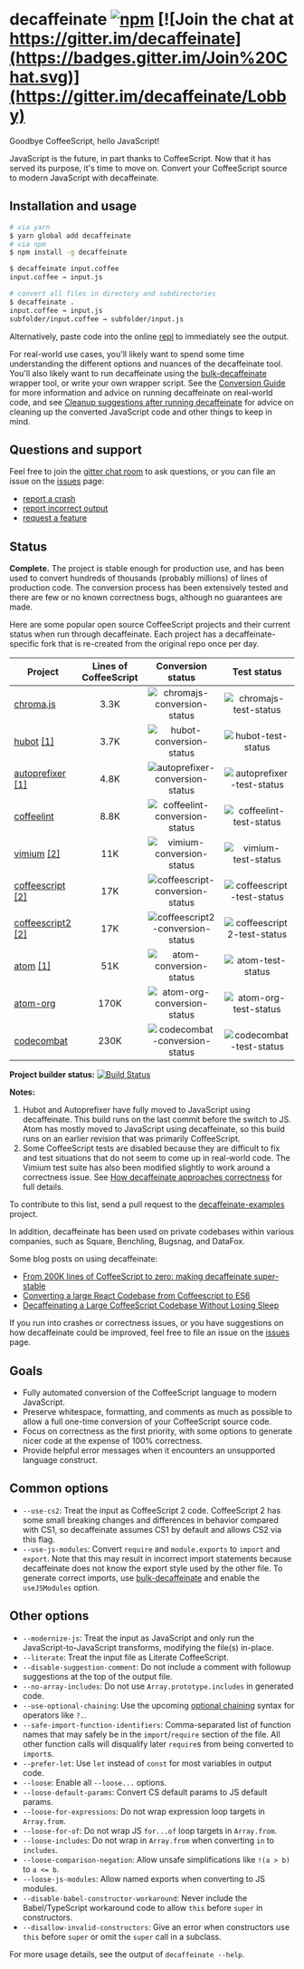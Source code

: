 # decaffeinate [![npm](https://img.shields.io/npm/v/decaffeinate.svg)](https://www.npmjs.com/package/decaffeinate) [![Join the chat at https://gitter.im/decaffeinate](https://badges.gitter.im/Join%20Chat.svg)](https://gitter.im/decaffeinate/Lobby)

Goodbye CoffeeScript, hello JavaScript!

JavaScript is the future, in part thanks to CoffeeScript. Now that it has served
its purpose, it's time to move on. Convert your CoffeeScript source to modern
JavaScript with decaffeinate.

## Installation and usage

```sh
# via yarn
$ yarn global add decaffeinate
# via npm
$ npm install -g decaffeinate

$ decaffeinate input.coffee
input.coffee → input.js

# convert all files in directory and subdirectories
$ decaffeinate .
input.coffee → input.js
subfolder/input.coffee → subfolder/input.js
```

Alternatively, paste code into the online [repl] to immediately see the output.

For real-world use cases, you'll likely want to spend some time understanding
the different options and nuances of the decaffeinate tool. You'll also likely
want to run decaffeinate using the [bulk-decaffeinate] wrapper tool, or write
your own wrapper script. See the [Conversion Guide][conversion-guide] for more
information and advice on running decaffeinate on real-world code, and see
[Cleanup suggestions after running decaffeinate][suggestions] for advice on
cleaning up the converted JavaScript code and other things to keep in mind.

## Questions and support

Feel free to join the [gitter chat room](https://gitter.im/decaffeinate/Lobby)
to ask questions, or you can file an issue on the [issues] page:

- [report a crash][crash-issue]
- [report incorrect output][wrong-issue]
- [request a feature][feature-issue]

## Status

**Complete.** The project is stable enough for production use, and has been used
to convert hundreds of thousands (probably millions) of lines of production
code. The conversion process has been extensively tested and there are few or no
known correctness bugs, although no guarantees are made.

Here are some popular open source CoffeeScript projects and their current status
when run through decaffeinate. Each project has a decaffeinate-specific fork
that is re-created from the original repo once per day.

| Project                                                   | Lines of CoffeeScript |         Conversion status          |         Test status          |
| --------------------------------------------------------- | :-------------------: | :--------------------------------: | :--------------------------: |
| [chroma.js]                                               |         3.3K          |   ![chromajs-conversion-status]    |   ![chromajs-test-status]    |
| [hubot][hubot] [\[1\]](#converted-note)                   |         3.7K          |     ![hubot-conversion-status]     |     ![hubot-test-status]     |
| [autoprefixer][autoprefixer] [\[1\]](#converted-note)     |         4.8K          | ![autoprefixer-conversion-status]  | ![autoprefixer-test-status]  |
| [coffeelint]                                              |         8.8K          |  ![coffeelint-conversion-status]   |  ![coffeelint-test-status]   |
| [vimium][vimium] [\[2\]](#correctness-note)               |          11K          |    ![vimium-conversion-status]     |    ![vimium-test-status]     |
| [coffeescript][coffeescript] [\[2\]](#correctness-note)   |          17K          | ![coffeescript-conversion-status]  | ![coffeescript-test-status]  |
| [coffeescript2][coffeescript2] [\[2\]](#correctness-note) |          17K          | ![coffeescript2-conversion-status] | ![coffeescript2-test-status] |
| [atom][atom] [\[1\]](#converted-note)                     |          51K          |     ![atom-conversion-status]      |     ![atom-test-status]      |
| [atom-org]                                                |         170K          |   ![atom-org-conversion-status]    |   ![atom-org-test-status]    |
| [codecombat]                                              |         230K          |  ![codecombat-conversion-status]   |  ![codecombat-test-status]   |

**Project builder status:** [![Build Status](https://travis-ci.org/decaffeinate/decaffeinate-example-builder.svg?branch=master)](https://travis-ci.org/decaffeinate/decaffeinate-example-builder)

**Notes:**

1. <a id='converted-note'></a>Hubot and Autoprefixer have fully moved to
   JavaScript using decaffeinate. This build runs on the last commit before the
   switch to JS. Atom has mostly moved to JavaScript using decaffeinate, so this
   build runs on an earlier revision that was primarily CoffeeScript.
2. <a id='correctness-note'></a>Some CoffeeScript tests are disabled because
   they are difficult to fix and test situations that do not seem to come up in
   real-world code. The Vimium test suite has also been modified slightly to
   work around a correctness issue. See
   [How decaffeinate approaches correctness][correctness-issues] for full details.

To contribute to this list, send a pull request to the [decaffeinate-examples]
project.

In addition, decaffeinate has been used on private codebases within various
companies, such as Square, Benchling, Bugsnag, and DataFox.

Some blog posts on using decaffeinate:

- [From 200K lines of CoffeeScript to zero: making decaffeinate super-stable][benchling-blog-post]
- [Converting a large React Codebase from Coffeescript to ES6][bugsnag-blog-post]
- [Decaffeinating a Large CoffeeScript Codebase Without Losing Sleep][datafox-blog-post]

If you run into crashes or correctness issues, or you have suggestions on how
decaffeinate could be improved, feel free to file an issue on the [issues] page.

[chroma.js]: https://github.com/decaffeinate-examples/chroma.js
[hubot]: https://github.com/decaffeinate-examples/hubot
[autoprefixer]: https://github.com/decaffeinate-examples/autoprefixer
[coffeelint]: https://github.com/decaffeinate-examples/coffeelint
[vimium]: https://github.com/decaffeinate-examples/vimium
[coffeescript]: https://github.com/decaffeinate-examples/coffeescript
[coffeescript2]: https://github.com/decaffeinate-examples/coffeescript2
[atom]: https://github.com/decaffeinate-examples/atom
[atom-org]: https://github.com/decaffeinate-examples/atom-org
[codecombat]: https://github.com/decaffeinate-examples/codecombat
[decaffeinate-examples]: https://github.com/decaffeinate/decaffeinate-examples
[chromajs-conversion-status]: https://decaffeinate-examples.github.io/chroma.js/conversion-status.svg
[chromajs-test-status]: https://decaffeinate-examples.github.io/chroma.js/test-status.svg
[hubot-conversion-status]: https://decaffeinate-examples.github.io/hubot/conversion-status.svg
[hubot-test-status]: https://decaffeinate-examples.github.io/hubot/test-status.svg
[autoprefixer-conversion-status]: https://decaffeinate-examples.github.io/autoprefixer/conversion-status.svg
[autoprefixer-test-status]: https://decaffeinate-examples.github.io/autoprefixer/test-status.svg
[coffeelint-conversion-status]: https://decaffeinate-examples.github.io/coffeelint/conversion-status.svg
[coffeelint-test-status]: https://decaffeinate-examples.github.io/coffeelint/test-status.svg
[vimium-conversion-status]: https://decaffeinate-examples.github.io/vimium/conversion-status.svg
[vimium-test-status]: https://decaffeinate-examples.github.io/vimium/test-status.svg
[coffeescript-conversion-status]: https://decaffeinate-examples.github.io/coffeescript/conversion-status.svg
[coffeescript-test-status]: https://decaffeinate-examples.github.io/coffeescript/test-status.svg
[coffeescript2-conversion-status]: https://decaffeinate-examples.github.io/coffeescript2/conversion-status.svg
[coffeescript2-test-status]: https://decaffeinate-examples.github.io/coffeescript2/test-status.svg
[atom-conversion-status]: https://decaffeinate-examples.github.io/atom/conversion-status.svg
[atom-test-status]: https://decaffeinate-examples.github.io/atom/test-status.svg
[atom-org-conversion-status]: https://decaffeinate-examples.github.io/atom-org/conversion-status.svg
[atom-org-test-status]: https://decaffeinate-examples.github.io/atom-org/test-status.svg
[codecombat-conversion-status]: https://decaffeinate-examples.github.io/codecombat/conversion-status.svg
[codecombat-test-status]: https://decaffeinate-examples.github.io/codecombat/test-status.svg
[benchling-blog-post]: https://benchling.engineering/from-200k-lines-of-coffeescript-to-zero-making-decaffeinate-super-stable-4de0ca68d9bc
[bugsnag-blog-post]: https://blog.bugsnag.com/converting-a-large-react-codebase-from-coffeescript-to-es6/
[datafox-blog-post]: https://eng.datafox.com/javascript/2017/07/18/decaffeinating-large-coffeescript-codebase/

## Goals

- Fully automated conversion of the CoffeeScript language to modern JavaScript.
- Preserve whitespace, formatting, and comments as much as possible to allow
  a full one-time conversion of your CoffeeScript source code.
- Focus on correctness as the first priority, with some options to generate
  nicer code at the expense of 100% correctness.
- Provide helpful error messages when it encounters an unsupported language
  construct.

## Common options

- `--use-cs2`: Treat the input as CoffeeScript 2 code. CoffeeScript 2 has some
  small breaking changes and differences in behavior compared with CS1, so
  decaffeinate assumes CS1 by default and allows CS2 via this flag.
- `--use-js-modules`: Convert `require` and `module.exports` to `import` and
  `export`. Note that this may result in incorrect import statements because
  decaffeinate does not know the export style used by the other file. To
  generate correct imports, use [bulk-decaffeinate][bulk-decaffeinate] and
  enable the `useJSModules` option.

## Other options

- `--modernize-js`: Treat the input as JavaScript and only run the
  JavaScript-to-JavaScript transforms, modifying the file(s) in-place.
- `--literate`: Treat the input file as Literate CoffeeScript.
- `--disable-suggestion-comment`: Do not include a comment with followup
  suggestions at the top of the output file.
- `--no-array-includes`: Do not use `Array.prototype.includes` in generated
  code.
- `--use-optional-chaining`: Use the upcoming
  [optional chaining](https://github.com/tc39/proposal-optional-chaining) syntax
  for operators like `?.`.
- `--safe-import-function-identifiers`: Comma-separated list of function names
  that may safely be in the `import`/`require` section of the file. All other
  function calls will disqualify later `require`s from being converted to
  `import`s.
- `--prefer-let`: Use `let` instead of `const` for most variables in output
  code.
- `--loose`: Enable all `--loose...` options.
- `--loose-default-params`: Convert CS default params to JS default params.
- `--loose-for-expressions`: Do not wrap expression loop targets in `Array.from`.
- `--loose-for-of`: Do not wrap JS `for...of` loop targets in `Array.from`.
- `--loose-includes`: Do not wrap in `Array.from` when converting `in` to `includes`.
- `--loose-comparison-negation`: Allow unsafe simplifications like `!(a > b)` to `a <= b`.
- `--loose-js-modules`: Allow named exports when converting to JS modules.
- `--disable-babel-constructor-workaround`: Never include the Babel/TypeScript
  workaround code to allow `this` before `super` in constructors.
- `--disallow-invalid-constructors`: Give an error when constructors use `this`
  before `super` or omit the `super` call in a subclass.

For more usage details, see the output of `decaffeinate --help`.

[repl]: http://decaffeinate-project.org/repl/
[bulk-decaffeinate]: https://github.com/decaffeinate/bulk-decaffeinate
[issues]: https://github.com/decaffeinate/decaffeinate/issues
[crash-issue]: https://github.com/decaffeinate/decaffeinate/issues/new?template=crash.md
[wrong-issue]: https://github.com/decaffeinate/decaffeinate/issues/new?template=wrong.md
[feature-issue]: https://github.com/decaffeinate/decaffeinate/issues/new?template=feature.md
[conversion-guide]: https://github.com/decaffeinate/decaffeinate/blob/master/docs/conversion-guide.md
[suggestions]: https://github.com/decaffeinate/decaffeinate/blob/master/docs/suggestions.md
[correctness-issues]: https://github.com/decaffeinate/decaffeinate/blob/master/docs/correctness-issues.md
